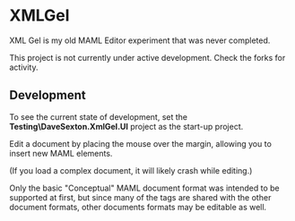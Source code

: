 # XMLGel
XML Gel is my old MAML Editor experiment that was never completed.

This project is not currently under active development. Check the forks for activity.

## Development
To see the current state of development, set the **Testing\DaveSexton.XmlGel.UI** project as the start-up project.

Edit a document by placing the mouse over the margin, allowing you to insert new MAML elements.

(If you load a complex document, it will likely crash while editing.)

Only the basic "Conceptual" MAML document format was intended to be supported at first, but since many of the tags are shared 
with the other document formats, other documents formats may be editable as well.